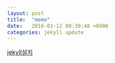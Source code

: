 ```yaml
---
layout: post
title:  "memo"
date:   2016-01-12 00:30:48 +0900
categories: jekyll update
---
```


[jekyll설치](https://nolboo.github.io/blog/2013/10/15/free-blog-with-github-jekyll/)
